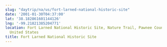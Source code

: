 ```yaml
---
slug: "daytrip/na/us/fort-larned-national-historic-site"
date: '2001-01-30T04:37:00'
lat: '38.182861601144126'
lng: '-99.21821385204771'
location: Fort Larned National Historic Site, Nature Trail, Pawnee County, Kansas,
  United States
title: Fort Larned National Historic Site
---
```



